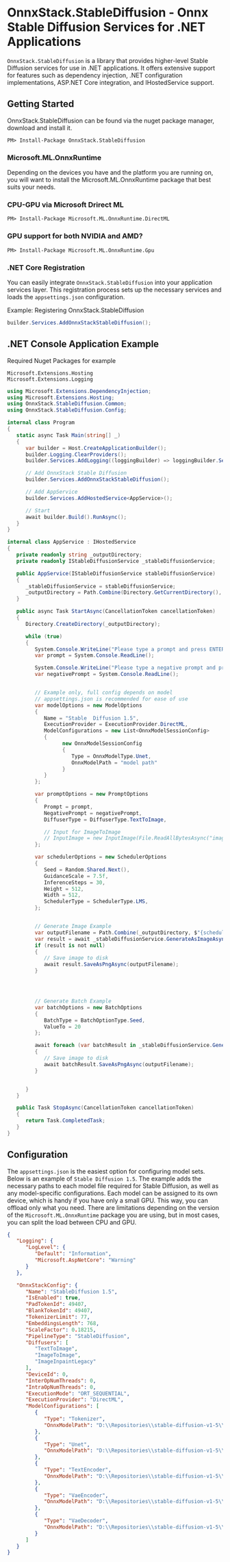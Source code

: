 ﻿# OnnxStack.StableDiffusion - Onnx Stable Diffusion Services for .NET Applications

`OnnxStack.StableDiffusion` is a library that provides higher-level Stable Diffusion services for use in .NET applications. It offers extensive support for features such as dependency injection, .NET configuration implementations, ASP.NET Core integration, and IHostedService support.

## Getting Started

OnnxStack.StableDiffusion can be found via the nuget package manager, download and install it.
```
PM> Install-Package OnnxStack.StableDiffusion
```

### Microsoft.ML.OnnxRuntime
Depending on the devices you have and the platform you are running on, you will want to install the Microsoft.ML.OnnxRuntime package that best suits your needs.

### CPU-GPU via Microsoft Drirect ML
```
PM> Install-Package Microsoft.ML.OnnxRuntime.DirectML
```

### GPU support for both NVIDIA and AMD?
```
PM> Install-Package Microsoft.ML.OnnxRuntime.Gpu
```



### .NET Core Registration

You can easily integrate `OnnxStack.StableDiffusion` into your application services layer. This registration process sets up the necessary services and loads the `appsettings.json` configuration.

Example: Registering OnnxStack.StableDiffusion
```csharp
builder.Services.AddOnnxStackStableDiffusion();
```




## .NET Console Application Example

Required Nuget Packages for example
```nuget
Microsoft.Extensions.Hosting
Microsoft.Extensions.Logging
```

```csharp
using Microsoft.Extensions.DependencyInjection;
using Microsoft.Extensions.Hosting;
using OnnxStack.StableDiffusion.Common;
using OnnxStack.StableDiffusion.Config;

internal class Program
{
   static async Task Main(string[] _)
   {
      var builder = Host.CreateApplicationBuilder();
      builder.Logging.ClearProviders();
      builder.Services.AddLogging((loggingBuilder) => loggingBuilder.SetMinimumLevel(LogLevel.Error));

      // Add OnnxStack Stable Diffusion
      builder.Services.AddOnnxStackStableDiffusion();

      // Add AppService
      builder.Services.AddHostedService<AppService>();

      // Start
      await builder.Build().RunAsync();
   }
}

internal class AppService : IHostedService
{
   private readonly string _outputDirectory;
   private readonly IStableDiffusionService _stableDiffusionService;

   public AppService(IStableDiffusionService stableDiffusionService)
   {
      _stableDiffusionService = stableDiffusionService;
      _outputDirectory = Path.Combine(Directory.GetCurrentDirectory(), "Images");
   }

   public async Task StartAsync(CancellationToken cancellationToken)
   {
      Directory.CreateDirectory(_outputDirectory);

      while (true)
      {
         System.Console.WriteLine("Please type a prompt and press ENTER");
         var prompt = System.Console.ReadLine();

         System.Console.WriteLine("Please type a negative prompt and press ENTER (optional)");
         var negativePrompt = System.Console.ReadLine();


         // Example only, full config depends on model
         // appsettings.json is recommended for ease of use
         var modelOptions = new ModelOptions
         {
            Name = "Stable  Diffusion 1.5",
            ExecutionProvider = ExecutionProvider.DirectML,
            ModelConfigurations = new List<OnnxModelSessionConfig>
            {
                  new OnnxModelSessionConfig
                  {
                     Type = OnnxModelType.Unet,
                     OnnxModelPath = "model path"
                  }
            }
         };

         var promptOptions = new PromptOptions
         {
            Prompt = prompt,
            NegativePrompt = negativePrompt,
            DiffuserType = DiffuserType.TextToImage,

            // Input for ImageToImage
            // InputImage = new InputImage(File.ReadAllBytesAsync("image to image filename"))
         };

         var schedulerOptions = new SchedulerOptions
         {
            Seed = Random.Shared.Next(),
            GuidanceScale = 7.5f,
            InferenceSteps = 30,
            Height = 512,
            Width = 512,
            SchedulerType = SchedulerType.LMS,
         };


         // Generate Image Example
         var outputFilename = Path.Combine(_outputDirectory, $"{schedulerOptions.Seed}_{schedulerOptions.SchedulerType}.png");
         var result = await _stableDiffusionService.GenerateAsImageAsync(modelOptions, promptOptions, schedulerOptions);
         if (result is not null)
         {
            // Save image to disk
            await result.SaveAsPngAsync(outputFilename);
         }




         // Generate Batch Example
         var batchOptions = new BatchOptions
         {
            BatchType = BatchOptionType.Seed,
            ValueTo = 20
         };

         await foreach (var batchResult in _stableDiffusionService.GenerateBatchAsImageAsync(modelOptions, promptOptions, schedulerOptions, batchOptions))
         {
            // Save image to disk
            await batchResult.SaveAsPngAsync(outputFilename);
         }


      }
   }

   public Task StopAsync(CancellationToken cancellationToken)
   {
      return Task.CompletedTask;
   }
}
```


## Configuration
The `appsettings.json` is the easiest option for configuring model sets. Below is an example of `Stable Diffusion 1.5`.
The example adds the necessary paths to each model file required for Stable Diffusion, as well as any model-specific configurations. 
Each model can be assigned to its own device, which is handy if you have only a small GPU. This way, you can offload only what you need. There are limitations depending on the version of the `Microsoft.ML.OnnxRuntime` package you are using, but in most cases, you can split the load between CPU and GPU.

```json
{
   "Logging": {
      "LogLevel": {
         "Default": "Information",
         "Microsoft.AspNetCore": "Warning"
      }
   },

   "OnnxStackConfig": {
      "Name": "StableDiffusion 1.5",
      "IsEnabled": true,
      "PadTokenId": 49407,
      "BlankTokenId": 49407,
      "TokenizerLimit": 77,
      "EmbeddingsLength": 768,
      "ScaleFactor": 0.18215,
      "PipelineType": "StableDiffusion",
      "Diffusers": [
         "TextToImage",
         "ImageToImage",
         "ImageInpaintLegacy"
      ],
      "DeviceId": 0,
      "InterOpNumThreads": 0,
      "IntraOpNumThreads": 0,
      "ExecutionMode": "ORT_SEQUENTIAL",
      "ExecutionProvider": "DirectML",
      "ModelConfigurations": [
         {
            "Type": "Tokenizer",
            "OnnxModelPath": "D:\\Repositories\\stable-diffusion-v1-5\\cliptokenizer.onnx"
         },
         {
            "Type": "Unet",
            "OnnxModelPath": "D:\\Repositories\\stable-diffusion-v1-5\\unet\\model.onnx"
         },
         {
            "Type": "TextEncoder",
            "OnnxModelPath": "D:\\Repositories\\stable-diffusion-v1-5\\text_encoder\\model.onnx"
         },
         {
            "Type": "VaeEncoder",
            "OnnxModelPath": "D:\\Repositories\\stable-diffusion-v1-5\\vae_encoder\\model.onnx"
         },
         {
            "Type": "VaeDecoder",
            "OnnxModelPath": "D:\\Repositories\\stable-diffusion-v1-5\\vae_decoder\\model.onnx"
         }
      ]
   }
}
```